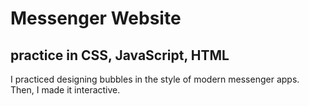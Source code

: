 # Messenger Website
## practice in CSS, JavaScript, HTML

I practiced designing bubbles in the style of modern messenger apps.  Then, I made it interactive.  